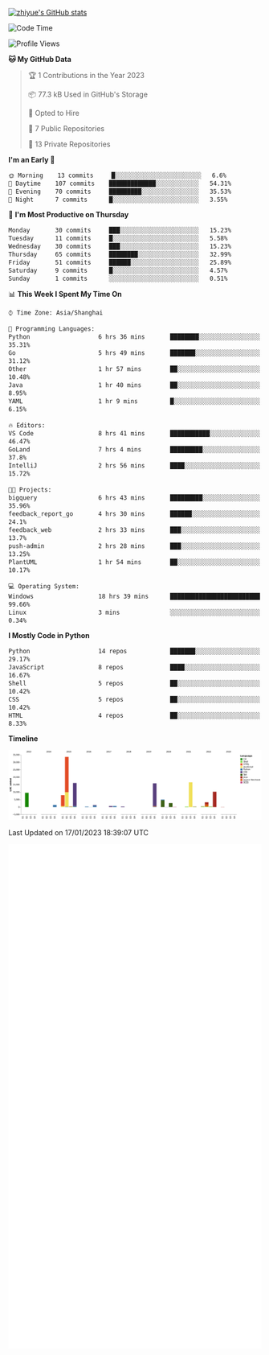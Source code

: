 
[![zhiyue's GitHub stats](https://github-readme-stats.vercel.app/api?username=zhiyue)](https://github.com/anuraghazra/github-readme-stats&&show_icons=true)

<!--START_SECTION:waka-->
![Code Time](http://img.shields.io/badge/Code%20Time-834%20hrs%2039%20mins-blue)

![Profile Views](http://img.shields.io/badge/Profile%20Views-1-blue)

**🐱 My GitHub Data** 

> 🏆 1 Contributions in the Year 2023
 > 
> 📦 77.3 kB Used in GitHub's Storage 
 > 
> 💼 Opted to Hire
 > 
> 📜 7 Public Repositories 
 > 
> 🔑 13 Private Repositories  
 > 
**I'm an Early 🐤** 

```text
🌞 Morning    13 commits     █░░░░░░░░░░░░░░░░░░░░░░░░   6.6% 
🌆 Daytime    107 commits    █████████████░░░░░░░░░░░░   54.31% 
🌃 Evening    70 commits     █████████░░░░░░░░░░░░░░░░   35.53% 
🌙 Night      7 commits      █░░░░░░░░░░░░░░░░░░░░░░░░   3.55%

```
📅 **I'm Most Productive on Thursday** 

```text
Monday       30 commits     ███░░░░░░░░░░░░░░░░░░░░░░   15.23% 
Tuesday      11 commits     █░░░░░░░░░░░░░░░░░░░░░░░░   5.58% 
Wednesday    30 commits     ███░░░░░░░░░░░░░░░░░░░░░░   15.23% 
Thursday     65 commits     ████████░░░░░░░░░░░░░░░░░   32.99% 
Friday       51 commits     ██████░░░░░░░░░░░░░░░░░░░   25.89% 
Saturday     9 commits      █░░░░░░░░░░░░░░░░░░░░░░░░   4.57% 
Sunday       1 commits      ░░░░░░░░░░░░░░░░░░░░░░░░░   0.51%

```


📊 **This Week I Spent My Time On** 

```text
⌚︎ Time Zone: Asia/Shanghai

💬 Programming Languages: 
Python                   6 hrs 36 mins       ████████░░░░░░░░░░░░░░░░░   35.31% 
Go                       5 hrs 49 mins       ███████░░░░░░░░░░░░░░░░░░   31.12% 
Other                    1 hr 57 mins        ██░░░░░░░░░░░░░░░░░░░░░░░   10.48% 
Java                     1 hr 40 mins        ██░░░░░░░░░░░░░░░░░░░░░░░   8.95% 
YAML                     1 hr 9 mins         █░░░░░░░░░░░░░░░░░░░░░░░░   6.15%

🔥 Editors: 
VS Code                  8 hrs 41 mins       ███████████░░░░░░░░░░░░░░   46.47% 
GoLand                   7 hrs 4 mins        █████████░░░░░░░░░░░░░░░░   37.8% 
IntelliJ                 2 hrs 56 mins       ████░░░░░░░░░░░░░░░░░░░░░   15.72%

🐱‍💻 Projects: 
bigquery                 6 hrs 43 mins       █████████░░░░░░░░░░░░░░░░   35.96% 
feedback_report_go       4 hrs 30 mins       ██████░░░░░░░░░░░░░░░░░░░   24.1% 
feedback_web             2 hrs 33 mins       ███░░░░░░░░░░░░░░░░░░░░░░   13.7% 
push-admin               2 hrs 28 mins       ███░░░░░░░░░░░░░░░░░░░░░░   13.25% 
PlantUML                 1 hr 54 mins        ██░░░░░░░░░░░░░░░░░░░░░░░   10.17%

💻 Operating System: 
Windows                  18 hrs 39 mins      █████████████████████████   99.66% 
Linux                    3 mins              ░░░░░░░░░░░░░░░░░░░░░░░░░   0.34%

```

**I Mostly Code in Python** 

```text
Python                   14 repos            ███████░░░░░░░░░░░░░░░░░░   29.17% 
JavaScript               8 repos             ████░░░░░░░░░░░░░░░░░░░░░   16.67% 
Shell                    5 repos             ██░░░░░░░░░░░░░░░░░░░░░░░   10.42% 
CSS                      5 repos             ██░░░░░░░░░░░░░░░░░░░░░░░   10.42% 
HTML                     4 repos             ██░░░░░░░░░░░░░░░░░░░░░░░   8.33%

```


**Timeline**

![Chart not found](https://raw.githubusercontent.com/zhiyue/zhiyue/main/charts/bar_graph.png) 


 Last Updated on 17/01/2023 18:39:07 UTC
<!--END_SECTION:waka-->

<!-- [![Top Langs](https://github-readme-stats.vercel.app/api/top-langs/?username=zhiyue)](https://github.com/anuraghazra/github-readme-stats) -->

![](./github-metrics.svg)

